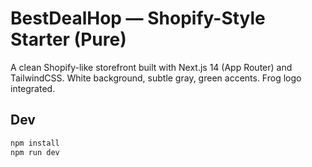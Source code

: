 # BestDealHop — Shopify-Style Starter (Pure)

A clean Shopify-like storefront built with Next.js 14 (App Router) and TailwindCSS.
White background, subtle gray, green accents. Frog logo integrated.

## Dev
```bash
npm install
npm run dev
```
